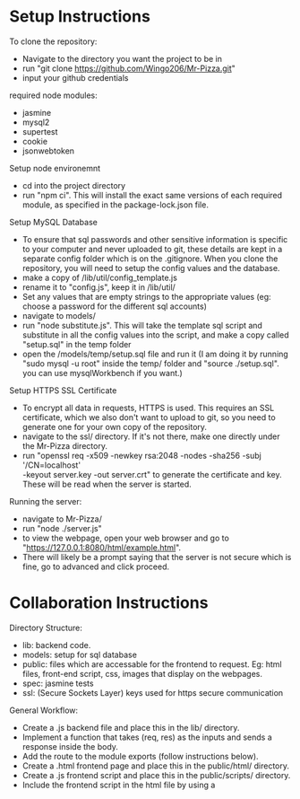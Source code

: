 # Setup Instructions

To clone the repository:
- Navigate to the directory you want the project to be in
- run "git clone https://github.com/Wingo206/Mr-Pizza.git"
- input your github credentials

required node modules:
- jasmine
- mysql2
- supertest
- cookie
- jsonwebtoken

Setup node environemnt
- cd into the project directory
- run "npm ci". This will install the exact same versions of each required module, as specified in the package-lock.json file.
<!-- - run unit tests to ensure everything is working (npm test) -->

Setup MySQL Database
- To ensure that sql passwords and other sensitive information is specific to your computer and never uploaded to git, these details are kept in a separate config folder which is on the .gitignore. When you clone the repository, you will need to setup the config values and the database.
- make a copy of /lib/util/config_template.js
- rename it to "config.js", keep it in /lib/util/
- Set any values that are empty strings to the appropriate values (eg: choose a password for the different sql accounts)
- navigate to models/
- run "node substitute.js". This will take the template sql script and substitute in all the config values into the script, and make a copy called "setup.sql" in the temp folder
- open the /models/temp/setup.sql file and run it (I am doing it by running "sudo mysql -u root" inside the temp/ folder and "source ./setup.sql". you can use mysqlWorkbench if you want.)

Setup HTTPS SSL Certificate
- To encrypt all data in requests, HTTPS is used. This requires an SSL certificate, which we also don't want to upload to git, so you need to generate one for your own copy of the repository.
- navigate to the ssl/ directory. If it's not there, make one directly under the Mr-Pizza directory.
- run "openssl req -x509 -newkey rsa:2048 -nodes -sha256 -subj '/CN=localhost' \
-keyout server.key -out server.crt" to generate the certificate and key. These will be read when the server is started.

Running the server:
- navigate to Mr-Pizza/
- run "node ./server.js"
- to view the webpage, open your web browser and go to "https://127.0.0.1:8080/html/example.html".
- There will likely be a prompt saying that the server is not secure which is fine, go to advanced and click proceed.

# Collaboration Instructions
Directory Structure:
- lib: backend code.
- models: setup for sql database
- public: files which are accessable for the frontend to request. Eg: html files, front-end script, css, images that display on the webpages.
- spec: jasmine tests
- ssl: (Secure Sockets Layer) keys used for https secure communication

General Workflow:
- Create a .js backend file and place this in the lib/ directory.
- Implement a function that takes (req, res) as the inputs and sends a response inside the body.
- Add the route to the module exports (follow instructions below).
- Create a .html frontend page and place this in the public/html/ directory.
- Create a .js frontend script and place this in the public/scripts/ directory.
- Include the frontend script in the html file by using a <script src = "..."> tag.
- Add frontend code that will send a request to your Api route using fetch when desired (eg: on load, clicking a button)
- Example workflow: exampleApi.js, example.html, examplePublicScript.js.
- Calling Apis using fetch example: customerLoginScript.js

routing:
- api routes eg: "/stores/72/delete" -> routes to a function being run
- public file routes eg: "/html/test.html" -> routes to a file in the public folder
- *anything that is put into "/public/" will be automatically given a route, relative to /Mr-Pizza/public/*

To add a route:
- Within a file in the lib/ directory:
- add the the exports the routes property, which is a list of JSON objects with the following properties:
    - method (GET, POST, etc)
    - path (eg: "/stores", "/delivery/123")
        - can be either a string (exact match), or a regex (use for when an input is added to the url, like "/delivery/123")
    - handler (async function/lambda with inputs (req, res))
    - <optional> validator (function (req) => {true/false}). If present, the server will run the validator on req before running your handler. Use your own, or one of the validators from utils/validators.js (TODO) 

Enforce Authentication:
- Wrap your handler with handleAuth to ensure that the request has a valid authorization cookie before running your handler.
    - example: authApi.js, /loggedInTest route.
- If you want to require authorization for a public/ file, then add the route of the file and the required authorization in the publicRouter.js file (See example: authProtectedExample.html).


# TODO
framework:
- validators for routes
- authentication handling with login page and JWT tokens
- sql server setup with schema and permissions
- utilities to extract parameters from the path when matched with regex
- unit testability for loading routes (low prio)
- path redirects (low prio)

# Mr Pizza
